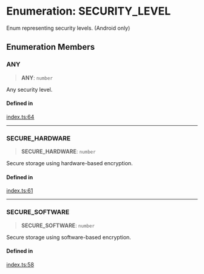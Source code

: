 # Enumeration: SECURITY\_LEVEL

Enum representing security levels. (Android only)

## Enumeration Members

### ANY

> **ANY**: `number`

Any security level.

#### Defined in

[index.ts:64](https://github.com/oblador/react-native-keychain/blob/4b13041ddd9b9f04560f91e6ce20080796c9fffb/src/index.ts#L64)

***

### SECURE\_HARDWARE

> **SECURE\_HARDWARE**: `number`

Secure storage using hardware-based encryption.

#### Defined in

[index.ts:61](https://github.com/oblador/react-native-keychain/blob/4b13041ddd9b9f04560f91e6ce20080796c9fffb/src/index.ts#L61)

***

### SECURE\_SOFTWARE

> **SECURE\_SOFTWARE**: `number`

Secure storage using software-based encryption.

#### Defined in

[index.ts:58](https://github.com/oblador/react-native-keychain/blob/4b13041ddd9b9f04560f91e6ce20080796c9fffb/src/index.ts#L58)
